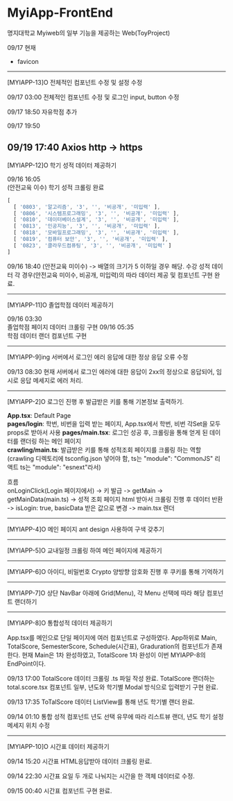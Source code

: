 # MyiApp-FrontEnd

명지대학교 Myiweb의 일부 기능을 제공하는 Web(ToyProject)

09/17 현재  
- favicon 

---

[MYIAPP-13]O 전체적인 컴포넌트 수정 및 설정 수정

09/17 03:00
전체적인 컴포넌트 수정 및 로그인 input, button 수정

09/17 18:50
자유학점 추가

09/17 19:50

09/19 17:40
Axios http -> https
---

[MYIAPP-12]O 학기 성적 데이터 제공하기

09/16 16:05  
(안전교육 이수) 학기 성적 크롤링 완료
```js
[
  [ '0803', '알고리즘', '3', '', '비공개', '미입력' ],
  [ '0806', '시스템프로그래밍', '3', '', '비공개', '미입력' ],
  [ '0810', '데이터베이스설계', '3', '', '비공개', '미입력' ],
  [ '0813', '인공지능', '3', '', '비공개', '미입력' ],
  [ '0818', '모바일프로그래밍', '3', '', '비공개', '미입력' ],
  [ '0819', '컴퓨터 보안', '3', '', '비공개', '미입력' ],
  [ '0823', '클라우드컴퓨팅', '3', '', '비공개', '미입력' ]
]
```
09/16 18:40
(안전교육 미이수) -> 배열의 크기가 5 이하일 경우 해당.
수강 성적 데이터 각 경우(안전교육 미이수, 비공개, 미입력)의 따라 데이터 제공 및 컴포넌트 구현 완료.


---

[MYIAPP-11]O 졸업학점 데이터 제공하기

09/16 03:30  
졸업학점 페이지 데이터 크롤링 구현
09/16 05:35  
학점 데이터 랜더 컴포넌트 구현

---

[MYIAPP-9]ing 서버에서 로그인 에러 응답에 대한 정상 응답 오류 수정

09/13 08:30
현재 서버에서 로그인 에러에 대한 응답이 2xx의 정상으로 응답되어, 임시로 응답 메세지로 에러 처리.

---

[MYIAPP-2]O 로그인 진행 후 발급받은 키를 통해 기본정보 출력하기.

**App.tsx**: Default Page  
**pages/login**: 학번, 비번을 입력 받는 페이지, App.tsx에서 학번, 비번 각Set을 모두 props로 받아서 사용
**pages/main.tsx**: 로그인 성공 후, 크롤링을 통해 얻게 된 데이터를 랜더링 하는 메인 페이지    
**crawling/main.ts**: 발급받은 키를 통해 성적조회 페이지를 크롤링 하는 역할 (crawling 디렉토리에 tsconfig.json 넣어야 함, ts는 "module": "CommonJS" 리액트 ts는 "module": "esnext"라서)  
  
흐름  
onLoginClick(Login 페이지에서) -> 키 발급 -> getMain -> getMainData(main.ts) -> 성적 조회 페이지 html 받아서 크롤링 진행 후 데이터 반환 -> isLogin: true, basicData 받은 값으로 변경 -> main.tsx 렌더

---

[MYIAPP-4]O 메인 페이지 ant design 사용하여 구색 갖추기

---

[MYIAPP-5]O 교내일정 크롤링 하여 메인 페이지에 제공하기 

---

[MYIAPP-6]O 아이디, 비밀번호 Crypto 양방향 암호화 진행 후 쿠키를 통해 기억하기

---

[MYIAPP-7]O 상단 NavBar 아래에 Grid(Menu), 각 Menu 선택에 따라 해당 컴포넌트 랜더하기

---

[MYIAPP-8]O 통합성적 데이터 제공하기

App.tsx를 메인으로 단일 페이지에 여러 컴포넌트로 구성하였다.
App하위로 Main, TotalScore, SemesterScore, Schedule(시간표), Graduration의 컴포넌트가 존재한다.
현재 Main은 1차 완성하였고, TotalScore 1차 완성이 이번 MYIAPP-8의 EndPoint이다.

09/13 17:00
TotalScore 데이터 크롤링 .ts 파일 작성 완료.
TotalScore 랜더하는 total.score.tsx 컴포넌트 일부, 년도와 학기별 Modal 방식으로 입력받기 구현 완료.

09/13 17:35
ToTalScore 데이터 ListView를 통해 년도 학기별 랜더 완료.

09/14 01:10
통합 성적 컴포넌트 년도 선택 유무에 따라 리스트뷰 랜더, 년도 학기 설정 메세지 위치 수정

---

[MYIAPP-10]O 시간표 데이터 제공하기

09/14 15:20
시간표 HTML응답받아 데이터 크롤링 완료.

09/14 22:30
시간표 요일 두 개로 나눠지는 시간을 한 객체 데이터로 수정.

09/15 00:40
시간표 컴포넌트 구현 완료.


